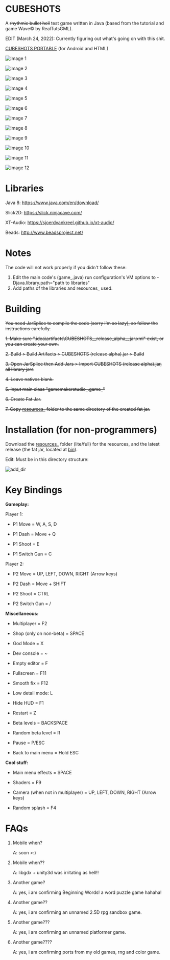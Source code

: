 # CUBESHOTS
A ~~rhythmic bullet hell~~ test game written in Java (based from the tutorial and game Wave© by RealTutsGML).

EDIT (March 24, 2022): Currently figuring out what's going on with this shit.

[CUBESHOTS PORTABLE](https://github.com/GDjkhp/CUBESHOTS_PORTABLE) (for Android and HTML)

![image 1](https://github.com/GDjkhp/CUBESHOTS/blob/main/readme%20pics/1%20attempt%20storm.PNG)

![image 2](https://github.com/GDjkhp/CUBESHOTS/blob/main/readme%20pics/game%20showcase%202.jpg)

![image 3](https://github.com/GDjkhp/CUBESHOTS/blob/main/readme%20pics/game_%20showcase.jpg)

![image 4](https://github.com/GDjkhp/CUBESHOTS/blob/main/readme%20pics/conway.PNG)

![image 5](https://github.com/GDjkhp/CUBESHOTS/blob/main/readme%20pics/path.PNG)

![image 6](https://github.com/GDjkhp/CUBESHOTS/blob/main/readme%20pics/tictactoe.PNG)

![image 7](https://github.com/GDjkhp/CUBESHOTS/blob/main/readme%20pics/water.PNG)

![image 8](https://github.com/GDjkhp/CUBESHOTS/blob/main/readme%20pics/render%20texture.png)

![image 9](https://github.com/GDjkhp/CUBESHOTS/blob/main/readme%20pics/mandelbrot.png)

![image 10](https://github.com/GDjkhp/CUBESHOTS/blob/main/readme%20pics/maze.png)

![image 11](https://github.com/GDjkhp/CUBESHOTS/blob/main/readme%20pics/julia.png)

![image 12](https://github.com/GDjkhp/CUBESHOTS/blob/main/readme%20pics/raycast.png)

# Libraries
Java 8: https://www.java.com/en/download/

Slick2D: https://slick.ninjacave.com/

XT-Audio: https://sjoerdvankreel.github.io/xt-audio/

Beads: http://www.beadsproject.net/

# Notes
The code will not work properly if you didn't follow these:
1. Edit the main code's (game_.java) run configuration's VM options to -Djava.library.path="path to libraries"
2. Add paths of the libraries and resources_ used.
# Building
~~You need JarSplice to compile the code (sorry i'm so lazy), so follow the instructions carefully.~~

~~1. Make sure ".idea\artifacts\CUBESHOTS__release_alpha__jar.xml" exist, or you can create your own.~~

~~2. Build > Build Artifacts > CUBESHOTS (release alpha).jar > Build~~

~~3. Open JarSplice then Add Jars > Import CUBESHOTS (release alpha).jar, all library jars~~

~~4. Leave natives blank.~~

~~5. Input main class "gamemakerstudio_.game_"~~

~~6. Create Fat Jar.~~

~~7. Copy [resources_](https://github.com/GDjkhp/CUBESHOTS_RESOURCES/) folder to the same directory of the created fat jar.~~

# Installation (for non-programmers)
Download the [resources_](https://github.com/GDjkhp/CUBESHOTS_RESOURCES/) folder (lite/full) for the resources, and the latest release (the fat jar, located at [bin](https://github.com/GDjkhp/CUBESHOTS/tree/main/bin)).

Edit: Must be in this directory structure:

![add_dir](https://github.com/GDjkhp/CUBESHOTS/blob/main/readme%20pics/dir.png)

# Key Bindings
**Gameplay:**

Player 1:

* P1 Move = W, A, S, D

* P1 Dash = Move + Q

* P1 Shoot = E

* P1 Switch Gun = C

Player 2:

* P2 Move = UP, LEFT, DOWN, RIGHT (Arrow keys)

* P2 Dash = Move + SHIFT

* P2 Shoot = CTRL

* P2 Switch Gun = /


**Miscellaneous:**

* Multiplayer = F2

* Shop (only on non-beta) = SPACE

* God Mode = X

* Dev console = ~

* Empty editor = F

* Fullscreen = F11

* Smooth fix = F12

* Low detail mode: L

* Hide HUD = F1

* Restart = Z

* Beta levels = BACKSPACE

* Random beta level = R

* Pause = P/ESC

* Back to main menu = Hold ESC


**Cool stuff:**

* Main menu effects = SPACE

* Shaders = F9

* Camera (when not in multiplayer) = UP, LEFT, DOWN, RIGHT (Arrow keys)

* Random splash = F4

# FAQs
1. Mobile when?

	A: soon >:)

2. Mobile when??

	A: libgdx + unity3d was irritating as hell!!

3. Another game?

	A: yes, i am confirming Beginning Words! a word puzzle game hahaha!

4. Another game??

	A: yes, i am confirming an unnamed 2.5D rpg sandbox game.

5. Another game???

	A: yes, i am confirming an unnamed platformer game.

6. Another game????

	A: yes, i am confirming ports from my old games, rng and color game.
